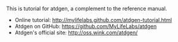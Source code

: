 This is tutorial for atdgen, a complement to the reference manual.

* Online tutorial: http://mylifelabs.github.com/atdgen-tutorial.html
* Atdgen on GitHub: https://github.com/MyLifeLabs/atdgen
* Atdgen's official site: http://oss.wink.com/atdgen/
